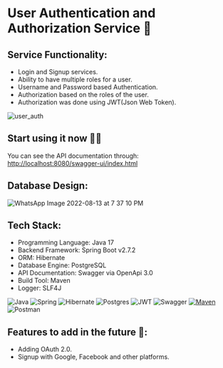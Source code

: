 # User Authentication and Authorization Service 🚀

## Service Functionality:

- Login and Signup services.
- Ability to have multiple roles for a user.
- Username and Password based Authentication.
- Authorization based on the roles of the user.
- Authorization was done using JWT(Json Web Token).

![user_auth](https://user-images.githubusercontent.com/58389695/185889270-b08bd1e5-c29d-4273-a5d3-392608e63d3d.png)

## **Start using it now** 🚀🚀
You can see the API documentation through: [http://localhost:8080/swagger-ui/index.html](http://localhost:8080/swagger-ui/index.html)


## Database Design:
![WhatsApp Image 2022-08-13 at 7 37 10 PM](https://user-images.githubusercontent.com/58389695/184504844-f5d7a3d2-9068-4b06-b43b-74bf4e6337ee.jpeg)

## Tech Stack:
- Programming Language: Java 17
- Backend Framework: Spring Boot v2.7.2
- ORM: Hibernate 
- Database Engine: PostgreSQL
- API Documentation: Swagger via OpenApi 3.0
- Build Tool: Maven
- Logger: SLF4J


![Java](https://img.shields.io/badge/java-%23ED8B00.svg?style=for-the-badge&logo=java&logoColor=white)
![Spring](https://img.shields.io/badge/spring-%236DB33F.svg?style=for-the-badge&logo=spring&logoColor=white)
![Hibernate](https://img.shields.io/badge/Hibernate-59666C?style=for-the-badge&logo=Hibernate&logoColor=white)
![Postgres](https://img.shields.io/badge/postgres-%23316192.svg?style=for-the-badge&logo=postgresql&logoColor=white)
![JWT](https://img.shields.io/badge/JWT-black?style=for-the-badge&logo=JSON%20web%20tokens)
![Swagger](https://img.shields.io/badge/-Swagger-%23Clojure?style=for-the-badge&logo=swagger&logoColor=white)
[![Maven](https://badgen.net/badge/icon/maven?icon=maven&label)](https://https://maven.apache.org/)
![Postman](https://img.shields.io/badge/Postman-FF6C37?style=for-the-badge&logo=postman&logoColor=white)


## **Features to add in the future** 🚀:
- Adding OAuth 2.0.
- Signup with Google, Facebook and other platforms.
